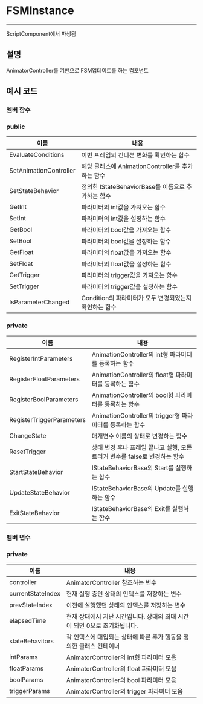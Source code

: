 # FSMInstance

---

ScriptComponent에서 파생됨

## 설명

AnimatorController를 기반으로 FSM업데이트를 하는 컴포넌트

## 예시 코드

### 멤버 함수

### public

| 이름 | 내용 |
| --- | --- |
| EvaluateConditions | 이번 프레임의 컨디션 변화를 확인하는 함수 |
| SetAnimationController | 해당 클래스에 AnimationController를 추가하는 함수 |
| SetStateBehavior | 정의한 IStateBehaviorBase를 이름으로 추가하는 함수 |
| GetInt | 파라미터의 int값을 가져오는 함수 |
| SetInt | 파라미터의 int값을 설정하는 함수 |
| GetBool | 파라미터의 bool값을 가져오는 함수 |
| SetBool | 파라미터의 bool값을 설정하는 함수 |
| GetFloat | 파라미터의 float값을 가져오는 함수 |
| SetFloat | 파라미터의 float값을 설정하는 함수 |
| GetTrigger | 파라미터의 trigger값을 가져오는 함수 |
| SetTrigger | 파라미터의 trigger값을 설정하는 함수 |
| IsParameterChanged | Condition의 파라미터가 모두 변경되었는지 확인하는 함수 |

### private

| 이름 | 내용 |
| --- | --- |
| RegisterIntParameters | AnimationController의 int형 파라미터를 등록하는 함수 |
| RegisterFloatParameters | AnimationController의 float형 파라미터를 등록하는 함수 |
| RegisterBoolParameters | AnimationController의 bool형 파라미터를 등록하는 함수 |
| RegisterTriggerParameters | AnimationController의 trigger형 파라미터를 등록하는 함수 |
| ChangeState | 매개변수 이름의 상태로 변경하는 함수 |
| ResetTrigger | 상태 변경 후나 프레임 끝나고 실행, 모든 트리거 변수를 false로 변경하는 함수 |
| StartStateBehavior | IStateBehaviorBase의 Start를 실행하는 함수 |
| UpdateStateBehavior | IStateBehaviorBase의 Update를 실행하는 함수 |
| ExitStateBehavior | IStateBehaviorBase의 Exit를 실행하는 함수 |

### 멤버 변수

### private

| 이름 | 내용 |
| --- | --- |
| controller | AnimatorController 참조하는 변수 |
| currentStateIndex | 현재 실행 중인 상태의 인덱스를 저장하는 변수 |
| prevStateIndex | 이전에 실행했던 상태의 인덱스를 저장하는 변수 |
| elapsedTime | 현재 상태에서 지난 시간입니다. 상태의 최대 시간이 되면 0으로 초기화됩니다. |
| stateBehavitors | 각 인덱스에 대입되는 상태에 따른 추가 행동을 정의한 클래스 컨테이너 |
| intParams | AnimatorController의 int형 파라미터 모음 |
| floatParams | AnimatorController의 float 파라미터 모음 |
| boolParams | AnimatorController의 bool 파라미터 모음 |
| triggerParams | AnimatorController의 trigger 파라미터 모음 |